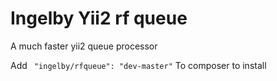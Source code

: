 # Ingelby Yii2 rf queue 

A much faster yii2 queue processor

Add 
`` "ingelby/rfqueue": "dev-master"``
To composer to install


